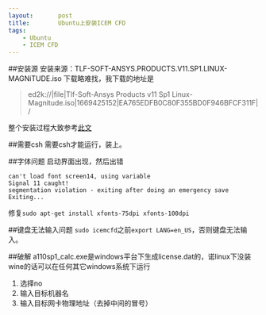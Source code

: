 ```yaml
---
layout:       post
title:        Ubuntu上安装ICEM CFD
tags:
    - Ubuntu
    - ICEM CFD
---
```


##安装源
安装来源：TLF-SOFT-ANSYS.PRODUCTS.V11.SP1.LINUX-MAGNiTUDE.iso
下载略难找，我下载的地址是

>ed2k://|file|Tlf-Soft-Ansys Products v11 Sp1 Linux-Magnitude.iso|1669425152|EA765EDFB0C80F355BD0F946BFCF311F|/

整个安装过程大致参考[此文](http://forum.ubuntu.org.cn/viewtopic.php?t=156708)

##需要csh
需要csh才能运行，装上。

##字体问题
启动界面出现，然后出错 

    can't load font screen14, using variable
    Signal 11 caught!
    segmentation violation - exiting after doing an emergency save
    Exiting...
    
修复`sudo apt-get install xfonts-75dpi xfonts-100dpi`

##键盘无法输入问题
`sudo icemcfd`之前`export LANG=en_US`，否则键盘无法输入。


##破解
a110sp1_calc.exe是windows平台下生成license.dat的，诺linux下没装wine的话可以在任何其它windows系统下运行

1. 选择no
2. 输入目标机器名
3. 输入目标网卡物理地址（去掉中间的冒号）
